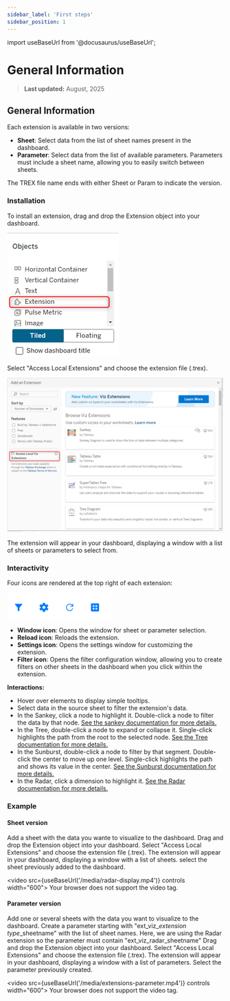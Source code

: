 ```yaml
---
sidebar_label: 'First steps'
sidebar_position: 1
---
```


import useBaseUrl from '@docusaurus/useBaseUrl';

# General Information

> **Last updated:** August, 2025

## General Information

Each extension is available in two versions:

- **Sheet**: Select data from the list of sheet names present in the dashboard.
- **Parameter**: Select data from the list of available parameters. Parameters must include a sheet name, allowing you to easily switch between sheets.

The TREX file name ends with either Sheet or Param to indicate the version.


### Installation

To install an extension, drag and drop the Extension object into your dashboard.

![dashboard object image](/media/extensions.png)

Select "Access Local Extensions" and choose the extension file (.trex). 

![access local extensions](/media/access_local_extension.png)
 
The extension will appear in your dashboard, displaying a window with a list of sheets or parameters to select from.

### Interactivity

Four icons are rendered at the top right of each extension:

![screenshot of the extensions icons](/media/icons.png)

- **Window icon**: Opens the window for sheet or parameter selection.
- **Reload icon**: Reloads the extension.
- **Settings icon**: Opens the settings window for customizing the extension.
- **Filter icon**: Opens the filter configuration window, allowing you to create filters on other sheets in the dashboard when you click within the extension.

**Interactions:**

- Hover over elements to display simple tooltips.
- Select data in the source sheet to filter the extension's data.
- In the Sankey, click a node to highlight it. Double-click a node to filter the data by that node. [See the sankey documentation for more details.](Sankey.md)
- In the Tree, double-click a node to expand or collapse it. Single-click highlights the path from the root to the selected node. [See the Tree documentation for more details.](Tree.md)
- In the Sunburst, double-click a node to filter by that segment. Double-click the center to move up one level. Single-click highlights the path and shows its value in the center. [See the Sunburst documentation for more details.](Sunburst.md)
- In the Radar, click a dimension to highlight it. [See the Radar documentation for more details.](Radar.md)



### Example

#### Sheet version 

Add a sheet with the data you wante to visualize to the dashboard. Drag and drop the Extension object into your dashboard. Select "Access Local Extensions" and choose the extension file (.trex). The extension will appear in your dashboard, displaying a window with a list of sheets. select the sheet previously added to the dashboard.

<video src={useBaseUrl('/media/radar-display.mp4')} controls width="600">
  Your browser does not support the video tag.
</video>


#### Parameter version

Add one or several sheets with the data you want to visualize to the dashboard. Create a parameter starting with "ext_viz_*extension type*_sheetname" with the list of sheet names. Here, we are using the Radar extension so the parameter must contain "ext_viz_radar_sheetname" Drag and drop the Extension object into your dashboard. Select "Access Local Extensions" and choose the extension file (.trex). The extension will appear in your dashboard, displaying a window with a list of parameters. Select the parameter previously created.

<video src={useBaseUrl('/media/extensions-parameter.mp4')} controls width="600">
  Your browser does not support the video tag.
</video>
